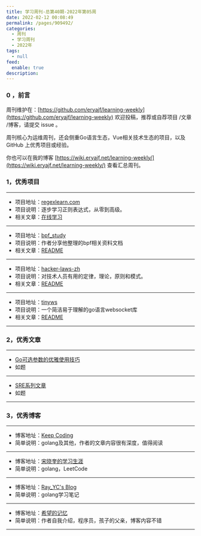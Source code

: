 ```yaml
---
title: 学习周刊-总第40期-2022年第05周
date: 2022-02-12 00:08:49
permalink: /pages/909492/
categories:
  - 周刊
  - 学习周刊
  - 2022年
tags:
  - null
feed:
  enable: true
description:
---
```


### 0 ，前言

周刊维护在：[https://github.com/eryajf/learning-weekly](https://github.com/eryajf/learning-weekly)  欢迎投稿，推荐或自荐项目 /文章 /博客，请提交 issue 。

周刊核心为运维周刊，还会侧重Go语言生态，Vue相关技术生态的项目，以及 GitHub 上优秀项目或经验。

你也可以在我的博客 [https://wiki.eryajf.net/learning-weekly/](https://wiki.eryajf.net/learning-weekly/) 查看汇总周刊。

### 1，优秀项目

---
- 项目地址：[regexlearn.com](https://github.com/aykutkardas/regexlearn.com)
- 项目说明：逐步学习正则表达式，从零到高级。
- 相关文章：[在线学习](https://regexlearn-com.vercel.app/zh/learn)
---
- 项目地址：[bpf_study](https://github.com/DavadDi/bpf_study)
- 项目说明：作者分享他整理的bpf相关资料文档
- 相关文章：[README](https://github.com/DavadDi/bpf_study#readme)
---
- 项目地址：[hacker-laws-zh](https://github.com/nusr/hacker-laws-zh)
- 项目说明：对技术人员有用的定律，理论，原则和模式。
- 相关文章：[README](https://github.com/nusr/hacker-laws-zh#readme)
---
- 项目地址：[tinyws](https://github.com/guonaihong/tinyws)
- 项目说明：一个简洁易于理解的go语言websocket库
- 相关文章：[README](https://github.com/guonaihong/tinyws#readme)
---

### 2，优秀文章

---
- [Go可选参数的优雅使用技巧](https://austsxk.com/2020/12/24/Go%E5%8F%AF%E9%80%89%E5%8F%82%E6%95%B0%E7%9A%84%E4%BD%BF%E7%94%A8%E6%8A%80%E5%B7%A7/)
- 如题
---
- [SRE系列文章](https://www.361way.com/tag/sre/page/2)
- 如题
---

### 3，优秀博客

---
- 博客地址：[Keep Coding](https://liujiacai.net/)
- 简单说明：golang及其他，作者的文章内容很有深度，值得阅读
---
- 博客地址：[宋晓奎的学习生涯](https://austsxk.com/)
- 简单说明：golang，LeetCode
---
- 博客地址：[Ray_YC's Blog](https://lyc10031.github.io/)
- 简单说明：golang学习笔记
---
- 博客地址：[希望的记忆](https://www.xwxwgo.com/)
- 简单说明：作者自我介绍，程序员，孩子的父亲，博客内容不错
---

